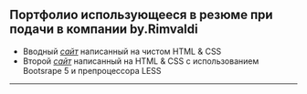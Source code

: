 Портфолио использующееся в резюме при подачи в компании by.Rimvaldi
----------------------------------------------------------------------
* Вводный [_сайт_](Rimvaldi.github.io/project-1/index.html) написанный на чистом HTML & CSS
* Второй [_сайт_](Rimvaldi.github.io/project-2/index.html) написанный на HTML & CSS с использованием Bootsrape 5 и препроцессора LESS
***
